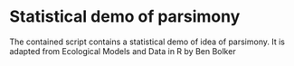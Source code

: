 # Statistical demo of parsimony 
The contained script contains a statistical demo of idea of parsimony. It is adapted from Ecological Models and Data in R by Ben Bolker
